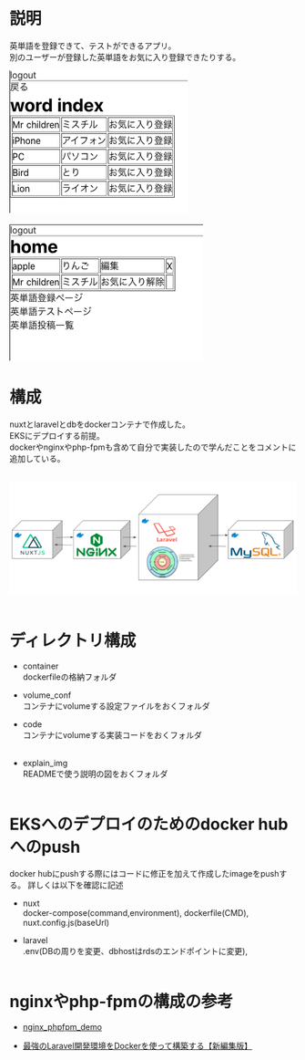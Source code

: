 # 説明
英単語を登録できて、テストができるアプリ。<br>別のユーザーが登録した英単語をお気に入り登録できたりする。

![alt text](./explain_img/index.png "index")<br><br>
![alt text](./explain_img/home_page2.png "home_page2")<br>


# 構成
nuxtとlaravelとdbをdockerコンテナで作成した。<br>
EKSにデプロイする前提。<br>
dockerやnginxやphp-fpmも含めて自分で実装したので学んだことをコメントに追加している。<br><br>

![alt text](./explain_img/app_docker_structure.png "app_docker_structure")<br><br>

# ディレクトリ構成
- container<br>
dockerfileの格納フォルダ<br>

- volume_conf<br>
コンテナにvolumeする設定ファイルをおくフォルダ<br>

- code<br>
コンテナにvolumeする実装コードをおくフォルダ<br><br>

- explain_img<br>
READMEで使う説明の図をおくフォルダ<br><br>

# EKSへのデプロイのためのdocker hubへのpush
docker hubにpushする際にはコードに修正を加えて作成したimageをpushする。
詳しくは以下を確認に記述<br>

- nuxt<br>
docker-compose(command,environment), dockerfile(CMD), nuxt.config.js(baseUrl)<br>

- laravel<br>
.env(DBの周りを変更、dbhostはrdsのエンドポイントに変更), <br><br>


# nginxやphp-fpmの構成の参考
- [nginx_phpfpm_demo](https://github.com/Tsuyoshi-Ishikawa/nginx_phpfpm_demo)

- [最強のLaravel開発環境をDockerを使って構築する【新編集版】](https://qiita.com/ucan-lab/items/5fc1281cd8076c8ac9f4)
